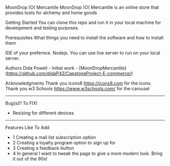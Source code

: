 MoonDrop )O( Mercantile
MoonDrop )O( Mercantile is an online store that provides tools for alchemy and home goods 

Getting Started
You can clone this repo and run it in your local machine for development and testing purposes.

Prerequisites
What things you need to install the software and how to install them

IDE of your prefernce.
Nodejs.
You can use live server to run on your local server.

Authors
Dida Powell - Initial work - [MoonDropMercantile}(https://github.com/didaP42/CapstoneProject-E-commerce/)

Acknowledgments
Thank you icons8 https://icons8.com for the icons.
Thank you w3 Schools https://www.w3schools.com/ for the carousel
_______
Bug(s)!! To FIX!
* Resizing for different devices

______
Features Like To Add
* 1 Creating a mail list subscription option
* 2 Creating a loyalty program option to sign up for
* 3 Creating a feedback button
* 4 In general I want to tweak the page to give a more modern look. Bring it out
of the 90s!


